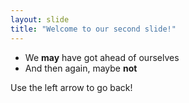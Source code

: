 ```yaml
---
layout: slide
title: "Welcome to our second slide!"
---
```

* We __may__ have got ahead of ourselves
* And then again, maybe __not__

Use the left arrow to go back!
